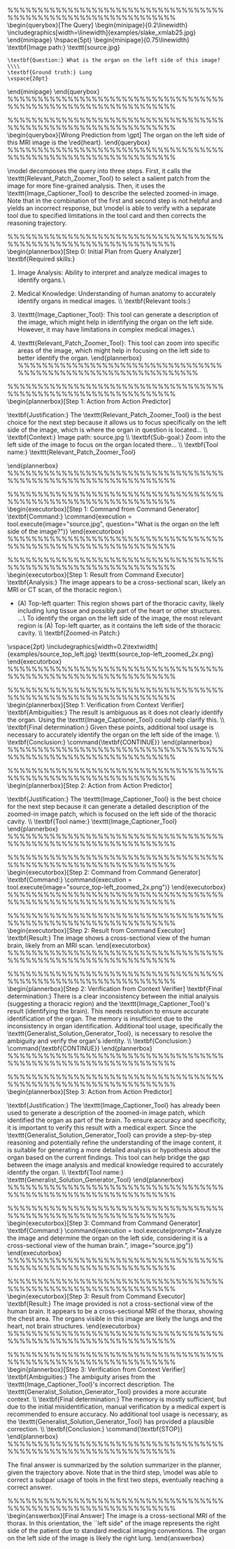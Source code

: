 
%%%%%%%%%%%%%%%%%%%%%%%%%%%%%%%%%%%%%%%%%%%%%%%%%%%%%%%%%%%%%%%%
\begin{querybox}[The Query]
\begin{minipage}{0.2\linewidth}
    \includegraphics[width=\linewidth]{examples/slake_xmlab25.jpg}
\end{minipage}
\hspace{5pt}
\begin{minipage}{0.75\linewidth}
    \textbf{Image path:} \texttt{source.jpg}

    \textbf{Question:} What is the organ on the left side of this image?
    \\\\
    \textbf{Ground truth:} Lung
    \vspace{20pt}
\end{minipage}
\end{querybox}
%%%%%%%%%%%%%%%%%%%%%%%%%%%%%%%%%%%%%%%%%%%%%%%%%%%%%%%%%%%%%%%%


%%%%%%%%%%%%%%%%%%%%%%%%%%%%%%%%%%%%%%%%%%%%%%%%%%%%%%%%%%%%%%%%
\begin{querybox}[Wrong Prediction from \gpt]
The organ on the left side of this MRI image is the \red{heart}.
\end{querybox}
%%%%%%%%%%%%%%%%%%%%%%%%%%%%%%%%%%%%%%%%%%%%%%%%%%%%%%%%%%%%%%%%

\model decomposes the query into three steps. First, it calls the \texttt{Relevant\_Patch\_Zoomer\_Tool} to select a salient patch from the image for more fine-grained analysis. Then, it uses the \texttt{Image\_Captioner\_Tool} to describe the selected zoomed-in image. Note that in the combination of the first and second step is not helpful and yields an incorrect response, but \model is able to verify with a separate tool due to specified limitations in the tool card and then corrects the reasoning trajectory.

%%%%%%%%%%%%%%%%%%%%%%%%%%%%%%%%%%%%%%%%%%%%%%%%%%%%%%%%%%%%%%%%
\begin{plannerbox}[Step 0: Initial Plan from Query Analyzer]
\textbf{Required skills:}

1. Image Analysis: Ability to interpret and analyze medical images to identify organs.\\
2. Medical Knowledge: Understanding of human anatomy to accurately identify organs in medical images.
\\\\
\textbf{Relevant tools:}

1. \texttt{Image\_Captioner\_Tool}: This tool can generate a description of the image, which might help in identifying the organ on the left side. However, it may have limitations in complex medical images.\\
2. \texttt{Relevant\_Patch\_Zoomer\_Tool}: This tool can zoom into specific areas of the image, which might help in focusing on the left side to better identify the organ.
\end{plannerbox}
%%%%%%%%%%%%%%%%%%%%%%%%%%%%%%%%%%%%%%%%%%%%%%%%%%%%%%%%%%%%%%%%


%%%%%%%%%%%%%%%%%%%%%%%%%%%%%%%%%%%%%%%%%%%%%%%%%%%%%%%%%%%%%%%%
\begin{plannerbox}[Step 1: Action from Action Predictor]

\textbf{Justification:}
The \texttt{Relevant\_Patch\_Zoomer\_Tool} is the best choice for the next step because it allows us to focus specifically on the left side of the image, which is where the organ in question is located...
\\\\
\textbf{Context:}
Image path: source.jpg
\\\\
\textbf{Sub-goal:}
Zoom into the left side of the image to focus on the organ located there...
\\\\
\textbf{Tool name:}
\texttt{Relevant\_Patch\_Zoomer\_Tool}

\end{plannerbox}
%%%%%%%%%%%%%%%%%%%%%%%%%%%%%%%%%%%%%%%%%%%%%%%%%%%%%%%%%%%%%%%%


%%%%%%%%%%%%%%%%%%%%%%%%%%%%%%%%%%%%%%%%%%%%%%%%%%%%%%%%%%%%%%%%
\begin{executorbox}[Step 1: Command from Command Generator]
\textbf{Command:}
\command{execution = tool.execute(image="source.jpg", question="What is the organ on the left side of the image?")}
\end{executorbox}
%%%%%%%%%%%%%%%%%%%%%%%%%%%%%%%%%%%%%%%%%%%%%%%%%%%%%%%%%%%%%%%%


%%%%%%%%%%%%%%%%%%%%%%%%%%%%%%%%%%%%%%%%%%%%%%%%%%%%%%%%%%%%%%%%
\begin{executorbox}[Step 1: Result from Command Executor]
\textbf{Analysis:}
The image appears to be a cross-sectional scan, likely an MRI or CT scan, of the thoracic region.\\
- (A) Top-left quarter: This region shows part of the thoracic cavity, likely including lung tissue and possibly part of the heart or other structures.
...\\
To identify the organ on the left side of the image, the most relevant region is (A) Top-left quarter, as it contains the left side of the thoracic cavity.
\\\\
\textbf{Zoomed-in Patch:}

\vspace{2pt}
\includegraphics[width=0.2\textwidth]{examples/source_top_left.jpg}
\texttt{source\_top-left\_zoomed\_2x.png}
\end{executorbox}
%%%%%%%%%%%%%%%%%%%%%%%%%%%%%%%%%%%%%%%%%%%%%%%%%%%%%%%%%%%%%%%%


%%%%%%%%%%%%%%%%%%%%%%%%%%%%%%%%%%%%%%%%%%%%%%%%%%%%%%%%%%%%%%%%
\begin{plannerbox}[Step 1: Verification from Context Verifier]
\textbf{Ambiguities:}
The result is ambiguous as it does not clearly identify the organ. Using the \texttt{Image\_Captioner\_Tool} could help clarify this.
\\\\
\textbf{Final determination:}
Given these points, additional tool usage is necessary to accurately identify the organ on the left side of the image.
\\\\
\textbf{Conclusion:} \command{\textbf{CONTINUE}}
\end{plannerbox}
%%%%%%%%%%%%%%%%%%%%%%%%%%%%%%%%%%%%%%%%%%%%%%%%%%%%%%%%%%%%%%%%


%%%%%%%%%%%%%%%%%%%%%%%%%%%%%%%%%%%%%%%%%%%%%%%%%%%%%%%%%%%%%%%%
\begin{plannerbox}[Step 2: Action from Action Predictor]

\textbf{Justification:}
The \texttt{Image\_Captioner\_Tool} is the best choice for the next step because it can generate a detailed description of the zoomed-in image patch, which is focused on the left side of the thoracic cavity.
\\\\
\textbf{Tool name:} \texttt{Image\_Captioner\_Tool}
\end{plannerbox}
%%%%%%%%%%%%%%%%%%%%%%%%%%%%%%%%%%%%%%%%%%%%%%%%%%%%%%%%%%%%%%%%


%%%%%%%%%%%%%%%%%%%%%%%%%%%%%%%%%%%%%%%%%%%%%%%%%%%%%%%%%%%%%%%%
\begin{executorbox}[Step 2: Command from Command Generator]
\textbf{Command:}
\command{execution = tool.execute(image="source\_top-left\_zoomed\_2x.png")}
\end{executorbox}
%%%%%%%%%%%%%%%%%%%%%%%%%%%%%%%%%%%%%%%%%%%%%%%%%%%%%%%%%%%%%%%%


%%%%%%%%%%%%%%%%%%%%%%%%%%%%%%%%%%%%%%%%%%%%%%%%%%%%%%%%%%%%%%%%
\begin{executorbox}[Step 2: Result from Command Executor]
\textbf{Result:} The image shows a cross-sectional view of the human brain, likely from an MRI scan. 
\end{executorbox}
%%%%%%%%%%%%%%%%%%%%%%%%%%%%%%%%%%%%%%%%%%%%%%%%%%%%%%%%%%%%%%%%


%%%%%%%%%%%%%%%%%%%%%%%%%%%%%%%%%%%%%%%%%%%%%%%%%%%%%%%%%%%%%%%%
\begin{plannerbox}[Step 2: Verification from Context Verifier]
\textbf{Final determination:}
There is a clear inconsistency between the initial analysis (suggesting a thoracic region) and the \texttt{Image\_Captioner\_Tool}'s result (identifying the brain). This needs resolution to ensure accurate identification of the organ.
The memory is insufficient due to the inconsistency in organ identification. Additional tool usage, specifically the \texttt{Generalist\_Solution\_Generator\_Tool}, is necessary to resolve the ambiguity and verify the organ's identity.
\\\\
\textbf{Conclusion:} \command{\textbf{CONTINUE}}
\end{plannerbox}
%%%%%%%%%%%%%%%%%%%%%%%%%%%%%%%%%%%%%%%%%%%%%%%%%%%%%%%%%%%%%%%%

%%%%%%%%%%%%%%%%%%%%%%%%%%%%%%%%%%%%%%%%%%%%%%%%%%%%%%%%%%%%%%%%
\begin{plannerbox}[Step 3: Action from Action Predictor]

\textbf{Justification:}
The \texttt{Image\_Captioner\_Tool} has already been used to generate a description of the zoomed-in image patch, which identified the organ as part of the brain. To ensure accuracy and specificity, it is important to verify this result with a medical expert. Since the \texttt{Generalist\_Solution\_Generator\_Tool} can provide a step-by-step reasoning and potentially refine the understanding of the image content, it is suitable for generating a more detailed analysis or hypothesis about the organ based on the current findings. This tool can help bridge the gap between the image analysis and medical knowledge required to accurately identify the organ.
\\\\
\textbf{Tool name:} \texttt{Generalist\_Solution\_Generator\_Tool}
\end{plannerbox}
%%%%%%%%%%%%%%%%%%%%%%%%%%%%%%%%%%%%%%%%%%%%%%%%%%%%%%%%%%%%%%%%


%%%%%%%%%%%%%%%%%%%%%%%%%%%%%%%%%%%%%%%%%%%%%%%%%%%%%%%%%%%%%%%%
\begin{executorbox}[Step 3: Command from Command Generator]
\textbf{Command:}
\command{execution = tool.execute(prompt="Analyze the image and determine the organ on the left side, considering it is a cross-sectional view of the human brain.", image="source.jpg")}
\end{executorbox}
%%%%%%%%%%%%%%%%%%%%%%%%%%%%%%%%%%%%%%%%%%%%%%%%%%%%%%%%%%%%%%%%


%%%%%%%%%%%%%%%%%%%%%%%%%%%%%%%%%%%%%%%%%%%%%%%%%%%%%%%%%%%%%%%%
\begin{executorbox}[Step 3: Result from Command Executor]
\textbf{Result:} The image provided is not a cross-sectional view of the human brain. It appears to be a cross-sectional MRI of the thorax, showing the chest area. The organs visible in this image are likely the lungs and the heart, not brain structures.
\end{executorbox}
%%%%%%%%%%%%%%%%%%%%%%%%%%%%%%%%%%%%%%%%%%%%%%%%%%%%%%%%%%%%%%%%


%%%%%%%%%%%%%%%%%%%%%%%%%%%%%%%%%%%%%%%%%%%%%%%%%%%%%%%%%%%%%%%%
\begin{plannerbox}[Step 3: Verification from Context Verifier]
\textbf{Ambiguities:}
The ambiguity arises from the \texttt{Image\_Captioner\_Tool}'s incorrect description. The \texttt{Generalist\_Solution\_Generator\_Tool} provides a more accurate context.
\\\\
\textbf{Final determination:}
The memory is mostly sufficient, but due to the initial misidentification, manual verification by a medical expert is recommended to ensure accuracy. No additional tool usage is necessary, as the \texttt{Generalist\_Solution\_Generator\_Tool} has provided a plausible correction.
\\\\
\textbf{Conclusion:} \command{\textbf{STOP}}
\end{plannerbox}
%%%%%%%%%%%%%%%%%%%%%%%%%%%%%%%%%%%%%%%%%%%%%%%%%%%%%%%%%%%%%%%%

The final answer is summarized by the solution summarizer in the planner, given the trajectory above. Note that in the third step, \model was able to correct a subpar usage of tools in the first two steps, eventually reaching a correct answer.

%%%%%%%%%%%%%%%%%%%%%%%%%%%%%%%%%%%%%%%%%%%%%%%%%%%%%%%%%%%%%%%%
\begin{answerbox}[Final Answer]
The image is a cross-sectional MRI of the thorax. In this orientation, the ``left side" of the image represents the right side of the patient due to standard medical imaging conventions. The organ on the left side of the image is likely the right lung.
\end{answerbox}

